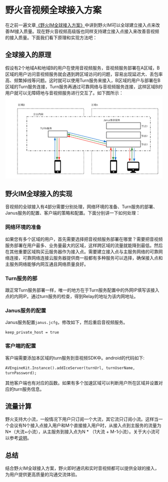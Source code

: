 # 野火音视频全球接入方案
在之前一遍文章[《野火IM全球接入方案》](./野火IM全球接入方案.md)中讲到野火IM可以全球建立接入点来改善IM接入质量。现在野火音视频高级版也同样支持建立接入点接入来改善音视频的接入质量。下面我们看下原理和实现方法吧：

## 全球接入的原理
假设有2个地域A和地域B的用户在使用音视频服务，音视频服务部署在A区域，B区域的用户访问音视频服务就会遇到跨区域访问的问题，容易出现延迟大、丢包率高、频繁掉线等问题。这时就可以使用Turn服务来接入，B区域的用户与部署在B区域的Turn服务连接，Turn服务再通过可靠网络与音视频服务连接，这样区域B的用户就可以无障碍地与音视频服务进行交互了。如下图所示：
![接入架构](./voip_ap.png)

## 野火IM全球接入的实现
音视频的全球接入有4部分需要分别处理，网络环境的准备、Turn服务的部署、Janus服务的配置、客户端的策略和配置。下面分别讲一下如何处理：

### 网络环境的准备
如果您有多个区域的用户，首先需要选择把音视频服务部署在哪里？需要把音视频服务部署在用户最多、业务量最大的区域，这样跨区域的流量就能降到最低。然后在其他重要区域购买云服务器作为接入点。需要建立接入点与主服务网络的可靠网络连接，可靠网络连接云服务器提供商一般都有多种服务可以选择，确保接入点和主服务网络能够内网互通且网络质量良好。

### Turn服务的部
跟正常Turn服务部署一样，唯一的地方在于Turn服务配置中的外网IP填写该接入点的内网IP。通过turn服务的检查，得到Relay的地址为该内网地址。

### Janus服务的配置
Janus服务配置```janus.jcfg```，修改如下，然后重启音视频服务。
```
keep_private_host = true
```

### 客户端的配置
客户端需要添加本区域的turn服务到音视频SDK中。android的代码如下:
```
AVEngineKit.Instance().addIceServer(turnUrl, turnUserName, turnPassword);
```
其他客户端也有对应的函数。如果有多个加速区域可以判断用户所在区域并设置对应的turn服务信息。​

## 流量计算
野火支持大小流，一般情况下用户只订阅一个大流，其它流只订阅小流。这样当一个会议有N个接入点接入用户和M个直接接入用户时，从接入点到主服务的流量为N*（大流+小流），从主服务到接入点为N * （1大流 + M-1小流）。关于大小流可以参考[说明](https://github.com/wildfirechat/wf-janus)。

## 总结
结合野火IM全球接入方案，野火即时通讯和实时音视频都可以提供全球的接入，为用户提供更高质量的沟通交流体验。
